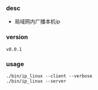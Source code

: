 
### desc
* 局域网内广播本机ip

### version
```
v0.0.1
```

### usage
```
./bin/ip_linux --client --verbose
./bin/ip_linux --server
```
